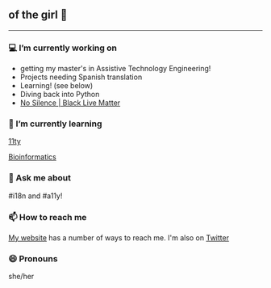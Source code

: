 ## of the girl 💖

---

### 💻 I’m currently working on 
- getting my master's in Assistive Technology Engineering!
- Projects needing Spanish translation
- Learning! (see below)
- Diving back into Python
- [No Silence | Black Live Matter](https://nosilence.space/)

### 🌱 I’m currently learning 
[11ty](https://www.11ty.dev/)

[Bioinformatics](https://www.coursera.org/learn/bioinformatics/home/welcome)

### 💬 Ask me about 
#i18n and #a11y!

### 📫 How to reach me
[My website](http://natalieastroud.com/) has a number of ways to reach me. I'm also on [Twitter](https://twitter.com/nataliecodes)

### 😄 Pronouns
she/her

<!--### 🎧 Listening to:
{% include spotifySong.html id="0IqrBjsS2wToMuIJgZjur7" %}-->
